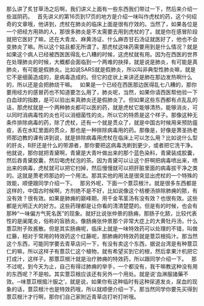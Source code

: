 那么讲了炙甘草汤之后啊，我们讲义上面有一些东西我们带过一下，然后来介绍一些滋阴药。
 
首先讲义的第16页到17页的地方是介绍一味叫作虎杖的药，这个何绍奇的文章哦，他讲到，虎杖在肺炎的临床上面是很有疗效的。当然了，如果各位是一个把经方用熟的人，那很多肺炎是不太需要去用到虎杖的了。就是你在感冒阶段就把它医好了嘛，还在大青龙、麻黄汤证、什么麻杏甘石汤证就医好了，他也不会变肺炎了嘛。所以这个姑且都无所谓了。那虎杖这味药需要用到是什么情况？就是如果这个病人已经被西医医得乱七八糟的时候，这虎杖就有用。因为在西医的世界在处理肺炎的时候，大概都会面临到一个两难的抉择，就是说是肺炎，有可能是真肺炎，有可能是假肺炎。比如说SARS就是假肺炎，所以叫非典型性肺炎嘛，就是它不是细菌造成的，是病毒造成的。但它的症状上来讲还是肺在那边发热啊什么的，所以还是会把肺烧干嘛。
 
如果是一个已经在西医那边医得乱七八糟的，那你要用经方的感冒药也不知道要怎么用了，肺炎呢，当然，如果你请西医帮他验一下白血球的指数，是可以验出来真肺炎还是假肺炎了。但如果这些东西都有点乱乱的话，那虎杖就是一个两种肺炎都可以医的药，就是虎杖它能够清热，能够消炎，可以同时消病毒性的炎也可以消细菌性的炎。所以它的特质是这个样子。那像这种无条件排除病毒的药，除了虎杖，还有一个就是贯众了，就是中国古时候用来预防瘟疫，丢在水缸里面的贯众，那也是一种排除病毒用的药。那像是，好像是萧圣扬老师那边教的课有讲到说，就是排除病毒用虎杖在临床上可以怎么用？比如说什么型的肝炎，B肝还是什么的带源者，那你要把这病毒洗刷到更少，或者把它洗干净。他就说，那你就把青黛啊，青黛是大青叶做出来的那个蓝色染料，青黛装成胶囊，然后吞青黛胶囊，然后喝虎杖泡的茶。因为青黛可以让这个肝啊把病毒喷出来，喷出来的病毒，虎杖就可以把它扫掉，然后慢慢就可以把肝脏里面的病毒拔干净之类的。这就是萧老师那边的一个用法。那其实他的用法是很突显出虎杖的一个特殊的效能，顺便跟同学介绍一下。
 
那另外呢，下面一个薏苡根汁。就是很多东西都是这样的，中国古时候啊，方剂绝不是不好，比如说像这个桔梗汤排除肺痈的脓，有没有效？很有效。如果是肺痈的巅峰期，用千金苇茎汤有没有效？也很有效。这些都是光明正大的好方。这些药理都是让你看的清清楚楚的。但是有的时候，也会有那种“一味偏方气死名医”的现象。就好比说张仲景的肠痈，那肠子化脓，比较代表性的是阑尾炎，俗称的盲肠炎。像肠痈张仲景那个非常大症上的大黄牡丹汤，什么薏苡附子败酱散。但是其实肠痈呢，临床上就是一味特效药可以处理的不错，叫做红藤，相对于常用的特效药这个红藤呢，那肺痈的特效药就是薏苡根捣汁。那当然这个东西，可能同学要去青草店问一下，有没有卖这个东西，据说台湾是有种薏苡仁的嘛，所以这样子有薏苡仁这个植物，就有希望买到它的根，然后拿果汁机把它打成汁，这样子。那薏苡根汁就是治疗肺痈的特效药，所以跟同学介绍一下。
 
那不过呢，到今天为止，自己有得过肺痈的举手，一个都没有，我干嘛教这种没有用的东西呢？不是啦。其实薏苡根应该还有另外一个用处。就是说‘血淋服諸藥不效。─味薏苡根搗汁服之’，就是说，如果你有这种临时有这种尿道发炎，尿血的现象的话，薏苡根汁也是特效药哦，所以就顺便介绍一下。那当然同学你要先买得到薏苡根汁才行啊，那你们自己家附近青草店打听打听哦。
